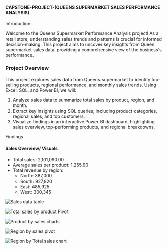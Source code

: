 #### CAPSTONE-PROJECT-(QUEENS SUPERMARKET SALES PERFORMANCE ANALYSIS)


Introduction:

Welcome to the Queens Supermarket Performance Analysis project! As a retail store, understanding sales trends and patterns is crucial for informed decision-making. This project aims to uncover key insights from Queen supermarket sales data, providing a comprehensive view of the business's performance.

### Project Overview
This project explores sales data from Queens supermarket to identify top-selling products, regional performance, and monthly sales trends. Using Excel, SQL, and Power BI, we will:

1. Analyze sales data to summarize total sales by product, region, and month.
2. Extract key insights using SQL queries, including product categories, regional sales, and top customers.
3. Visualize findings in an interactive Power BI dashboard, highlighting sales overview, top-performing products, and regional breakdowns.

Findings

#### Sales Overview/ Visuals

- Total sales: 2,101,090.00
- Average sales per product: 1,255.90
- Total revenue by region:
    - North: 387,000 
    - South: 927,820 
    - East: 485,925
    - West: 300,345

![Sales data table](https://github.com/user-attachments/assets/053f0265-af6e-4a5c-8b5f-73fcd851996a)

![Total sales by product Pivot](https://github.com/user-attachments/assets/408944c7-ca6a-4d09-840a-e95f1252786b)

![Product by sales charts](https://github.com/user-attachments/assets/6c3a2be5-1b3f-46b6-9787-e9b1a4779054)

![Region by sales pivot](https://github.com/user-attachments/assets/b446fbe5-7d6e-4bd9-a072-ac953567450b)

![Region by Total sales chart](https://github.com/user-attachments/assets/a9f84936-f8f6-4419-b78e-bd07ac57256a)
